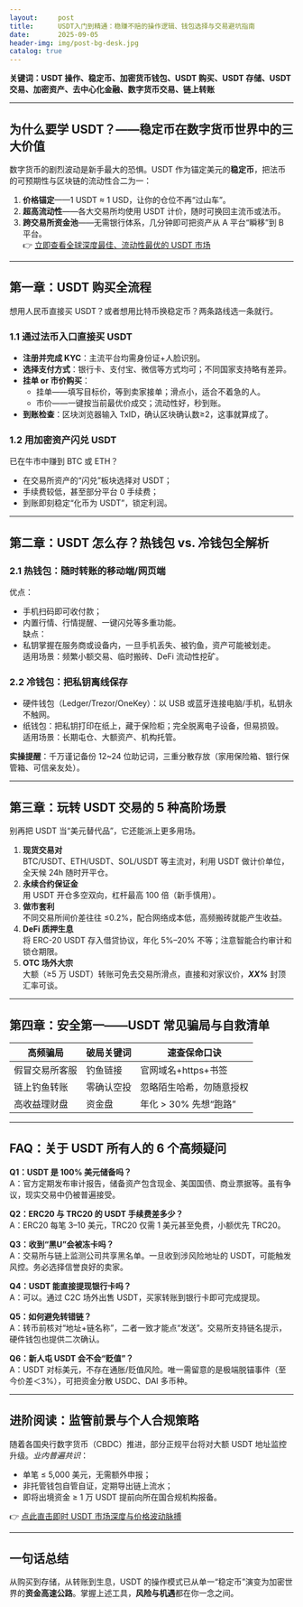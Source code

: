 ```yaml
---
layout:     post
title:      USDT入门到精通：稳赚不赔的操作逻辑、钱包选择与交易避坑指南
date:       2025-09-05
header-img: img/post-bg-desk.jpg
catalog: true
---
```


**关键词：USDT 操作、稳定币、加密货币钱包、USDT 购买、USDT 存储、USDT 交易、加密资产、去中心化金融、数字货币交易、链上转账**

---

## 为什么要学 USDT？——稳定币在数字货币世界中的三大价值
数字货币的剧烈波动是新手最大的恐惧。USDT 作为锚定美元的**稳定币**，把法币的可预期性与区块链的流动性合二为一：
1. **价格锚定**——1 USDT ≈ 1 USD，让你的仓位不再“过山车”。  
2. **超高流动性**——各大交易所均使用 USDT 计价，随时可换回主流币或法币。  
3. **跨交易所资金池**——无需银行体系，几分钟即可把资产从 A 平台“瞬移”到 B 平台。  
👉 [立即查看全球深度最佳、流动性最优的 USDT 市场](https://okxdog.com/)

---

## 第一章：USDT 购买全流程  
想用人民币直接买 USDT？或者想用比特币换稳定币？两条路线选一条就行。

### 1.1 通过法币入口直接买 USDT  
- **注册并完成 KYC**：主流平台均需身份证+人脸识别。  
- **选择支付方式**：银行卡、支付宝、微信等方式均可；不同国家支持略有差异。  
- **挂单 or 市价购买**：  
  - 挂单——填写目标价，等到卖家接单；滑点小，适合不着急的人。  
  - 市价——一键按当前最优价成交；流动性好，秒到账。  
- **到账检查**：区块浏览器输入 TxID，确认区块确认数≥2，这事就算成了。

### 1.2 用加密资产闪兑 USDT  
已在牛市中赚到 BTC 或 ETH？  
- 在交易所资产的“闪兑”板块选择对 USDT；  
- 手续费较低，甚至部分平台 0 手续费；  
- 到账即刻稳定“化币为 USDT”，锁定利润。

---

## 第二章：USDT 怎么存？热钱包 vs. 冷钱包全解析

### 2.1 热钱包：随时转账的移动端/网页端  
优点：  
- 手机扫码即可收付款；  
- 内置行情、行情提醒、一键闪兑等多重功能。  
缺点：  
- 私钥掌握在服务商或设备内，一旦手机丢失、被钓鱼，资产可能被划走。  
适用场景：频繁小额交易、临时搬砖、DeFi 流动性挖矿。

### 2.2 冷钱包：把私钥离线保存  
- 硬件钱包（Ledger/Trezor/OneKey）：以 USB 或蓝牙连接电脑/手机，私钥永不触网。  
- 纸钱包：把私钥打印在纸上，藏于保险柜；完全脱离电子设备，但易损毁。  
适用场景：长期屯仓、大额资产、机构托管。  

**实操提醒**：千万谨记备份 12~24 位助记词，三重分散存放（家用保险箱、银行保管箱、可信亲友处）。

---

## 第三章：玩转 USDT 交易的 5 种高阶场景  
别再把 USDT 当“美元替代品”，它还能派上更多用场。

1. **现货交易对**  
   BTC/USDT、ETH/USDT、SOL/USDT 等主流对，利用 USDT 做计价单位，全天候 24h 随时开平仓。  
2. **永续合约保证金**  
   用 USDT 开仓多空双向，杠杆最高 100 倍（新手慎用）。  
3. **做市套利**  
   不同交易所间价差往往 ≤0.2%，配合网络成本低，高频搬砖就能产生收益。  
4. **DeFi 质押生息**  
   将 ERC-20 USDT 存入借贷协议，年化 5%–20% 不等；注意智能合约审计和锁仓期限。  
5. **OTC 场外大宗**  
   大额（≥5 万 USDT）转账可免去交易所滑点，直接和对家议价，***XX%*** 封顶汇率可谈。

---

## 第四章：安全第一——USDT 常见骗局与自救清单  

| 高频骗局 | 破局关键词 | 速查保命口诀 |
|---|---|---|
| 假冒交易所客服 | 钓鱼链接 | 官网域名+https+书签 |
| 链上钓鱼转账 | 零确认空投 | 忽略陌生哈希，勿随意授权 |
| 高收益理财盘 | 资金盘 | 年化 > 30% 先想“跑路” |

---

## FAQ：关于 USDT 所有人的 6 个高频疑问

**Q1：USDT 是 100% 美元储备吗？**  
A：官方定期发布审计报告，储备资产包含现金、美国国债、商业票据等。虽有争议，现实交易中仍被普遍接受。  

**Q2：ERC20 与 TRC20 的 USDT 手续费差多少？**  
A：ERC20 每笔 3–10 美元，TRC20 仅需 1 美元甚至免费，小额优先 TRC20。  

**Q3：收到“黑U”会被冻卡吗？**  
A：交易所与链上监测公司共享黑名单。一旦收到涉风险地址的 USDT，可能触发风控。务必选择信誉良好的卖家。  

**Q4：USDT 能直接提现银行卡吗？**  
A：可以。通过 C2C 场外出售 USDT，买家转账到银行卡即可完成提现。  

**Q5：如何避免转错链？**  
A：转币前核对“地址+链名称”，二者一致才能点“发送”。交易所支持链名提示，硬件钱包也提供二次确认。  

**Q6：新人屯 USDT 会不会“贬值”？**  
A：USDT 对标美元，不存在通胀/贬值风险。唯一需留意的是极端脱锚事件（至今价差＜3%），可把资金分散 USDC、DAI 多币种。

---

## 进阶阅读：监管前景与个人合规策略

随着各国央行数字货币（CBDC）推进，部分正规平台将对大额 USDT 地址监控升级。*业内普遍共识*：  
- 单笔 ≤ 5,000 美元，无需额外申报；  
- 非托管钱包自管自证，定期导出链上流水；  
- 即将出境资金 ≥ 1 万 USDT 提前向所在国合规机构报备。

👉 [点此直击即时 USDT 市场深度与价格波动脉搏](https://okxdog.com/)

---

## 一句话总结

从购买到存储，从转账到生息，USDT 的操作模式已从单一“稳定币”演变为加密世界的**资金高速公路**。掌握上述工具，**风险与机遇**都在你一念之间。